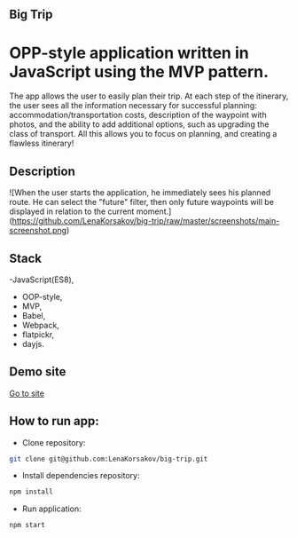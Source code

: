 ## Big Trip
# OPP-style application written in JavaScript using the MVP pattern.

The app allows the user to easily plan their trip. At each step of the itinerary, the user sees all the information necessary for successful planning: accommodation/transportation costs, description of the waypoint with photos, and the ability to add additional options, such as upgrading the class of transport. All this allows you to focus on planning, and creating a flawless itinerary!

## Description
![When the user starts the application, he immediately sees his planned route. He can select the "future" filter, then only future waypoints will be displayed in relation to the current moment.]
(https://github.com/LenaKorsakov/big-trip/raw/master/screenshots/main-screenshot.png)


## Stack
-JavaScript(ES8),
- OOP-style,
- MVP,
- Babel,
- Webpack,
- flatpickr,
- dayjs.

## Demo site
<a href="https://big-trip-opal.vercel.app/">Go to site<a>

## How to run app:

- Clone repository:
```bash
git clone git@github.com:LenaKorsakov/big-trip.git
```

- Install dependencies repository:

```bash
npm install
```

- Run application:

```bash
npm start
```
